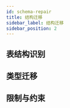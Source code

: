 ```yaml
---
id: schema-repair
title: 结构迁移
sidebar_label: 结构迁移
sidebar_position: 2
---
```


## 表结构识别

## 类型迁移

## 限制与约束
